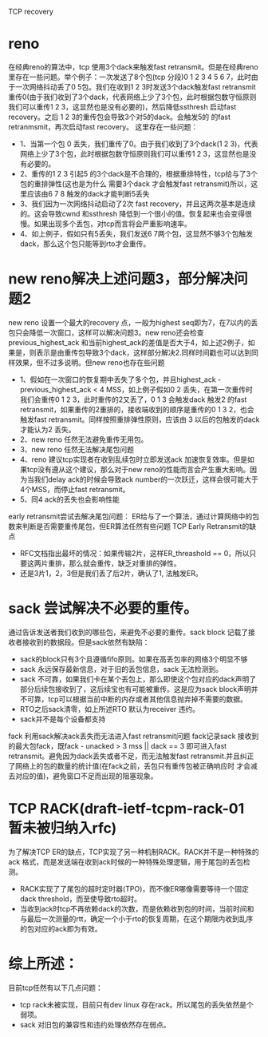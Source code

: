 TCP recovery

# reno
在经典reno的算法中，tcp 使用3个dack来触发fast retransmit。但是在经典reno里存在一些问题。举个例子：一次发送了8个包(tcp 分段)0 1 2 3 4 5 6 7，此时由于一次网络抖动丢了0 5包。我们在收到1 2 3时发送3个dack触发fast retransmit重传0(由于我们收到了3个dack，代表网络上少了3个包，此时根据包数守恒原则我们可以重传1 2 3，这显然也是没有必要的)，然后降低ssthresh 启动fast recovery。之后 1 2 3的重传包会导致3个对5的dack。会触发5的 的fast retranmsmit，再次启动fast recovery。
这里存在一些问题：
 - 1、当第一个包 0 丢失，我们重传了0。由于我们收到了3个dack(1 2 3)，代表网络上少了3个包，此时根据包数守恒原则我们可以重传1 2 3，这显然也是没有必要的。
 - 2、重传的1 2 3 引起5 的3个dack是不合理的，根据重排特性，tcp给与了3个包的重排弹性(这也是为什么 需要3个dack 才会触发fast retransmit)所以，这里应该由6 7 8 触发的dack才能判断5丢失
 - 3、我们因为一次网络抖动启动了2次 fast recovery，并且这两次基本是连续的。这会导致cwnd 和ssthresh 降低到一个很小的值。恢复起来也会变得很慢。如果出现多个丢包，对tcp而言将会严重影响速率。
 - 4、如上例子，假如只有5丢失，我们发送6 7两个包，这显然不够3个包触发dack，那么这个包只能等到rto才会重传。



# new reno解决上述问题3，部分解决问题2
new reno  设置一个最大的recovery 点，一般为highest seq即为7，在7以内的丢包只会降低一次窗口，这样可以解决问题3。new reno还会检查previous_highest_ack 和当前highest_ack的差值是否大于4，如上述2例子，如果是，则表示是由重传包导致3个dack，这样部分解决2.同样时间戳也可以达到同样效果，但不过多说明。但new reno也存在些问题
 - 1、假如在一次窗口的恢复期中丢失了多个包，并且highest_ack - previous_highest_ack  < 4 MSS，如上例子假如0 2 丢失，在第一次重传时 我们会重传0 1 2 3，此时重传的2又丢了，0 1 3 会触发dack 触发2 的fast retransmit，如果重传的2重排的，接收端收到的顺序是重传的0 1 3 2，也会触发fast retransmit。同样按照重排弹性原则，应该由 3 以后的包触发的dack才能认为2 丢失。
 - 2、new reno 任然无法避免重传无用包。
 - 3、new reno 任然无法解决尾包问题
 - 4、reno 建议tcp实现者在收到乱续包时立即发送ack 加速恢复效率。但是如果tcp没有遵从这个建议，那么对于new reno的性能而言会产生重大影响。因为当我们delay ack的时候会导致ack number的一次跃迁，这样会很可能大于4个MSS，而停止fast retransmit。
 - 5、同4 ack的丢失也会影响性能

early retransmit尝试去解决尾包问题：
ER给与了一个算法，通过计算网络中的包数来判断是否需要重传尾包，但ER算法任然有些问题
TCP Early Retransmit的缺点
 - RFC文档指出最坏的情况：如果传输2片，这样ER_threashold == 0，所以只要这两片重排，那么就会重传，缺乏对重排的弹性。
 - 还是3片1，2，3但是我们丢了后2片，确认了1, 法触发ER。

# sack 尝试解决不必要的重传。
通过告诉发送者我们收到的哪些包，来避免不必要的重传。sack block 记载了接收者接收到的数据段。但是sack依然有缺陷：
 - sack的block只有3个且遵循fifo原则。如果在高丢包率的网络3个明显不够
 - sack 永远保存最新信息，对于旧的丢包信息，sack 无法检测到。
 - sack 不可靠，如果我们卡在某个丢包上，那么即使这个包对应的dack声明了部分后续包接收到了，这后续宝也有可能被重传。这是应为sack block声明并不可靠，tcp可以根据当前中断的内存或者其他信息抛弃掉不需要的数据。
 - RTO之后sack清零，如上所述RTO 默认为receiver 违约。
 - sack并不是每个设备都支持

fack 利用sack解决ack丢失而无法进入fast retransmit问题
fack记录sack 接收到的最大包fack，既fack - unacked > 3 mss || dack == 3 即可进入fast retransmit。避免因为dack丢失或者不足，而无法触发fast retransmit.并且纠正了网络上的包的数量的统计值(在fack之前，丢包只有重传包被正确响应时 才会减去对应的值)，避免窗口不足而出现的阻塞现象。

# TCP RACK(draft-ietf-tcpm-rack-01 暂未被归纳入rfc)
为了解决TCP ER的缺点，TCP实现了另一种机制RACK。RACK并不是一种特殊的ack 格式，而是发送端在收到ack时候的一种特殊处理逻辑，用于尾包的丢包检测。
 - RACK实现了了尾包的超时定时器(TPO)，而不像ER哪像需要等待一个固定dack threshold，而至使导致rto超时。
 - 当收到ack时tcp不再依赖dack的次数，而是依赖收到包的时间，当前时间和与最后一次测量的rtt，确定一个小于rto的恢复周期，在这个期限内收到乱序的包对应的ack即为有效。

# 综上所述：
目前tcp任然有以下几点问题：
 - tcp rack未被实现，目前只有dev linux 存在rack。所以尾包的丢失依然是个弱项。
 - sack 对旧包的兼容性和违约处理依然存在弱点。
